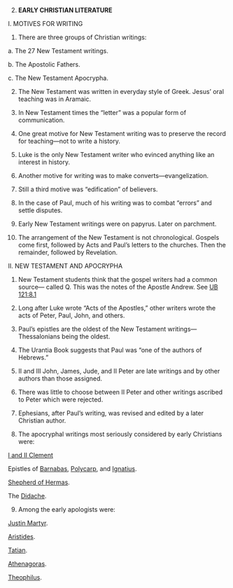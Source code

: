


2. **EARLY CHRISTIAN LITERATURE**

I. MOTIVES FOR WRITING

1. There are three groups of Christian writings:

a. The 27 New Testament writings.

b. The Apostolic Fathers.

c. The New Testament Apocrypha.

2. The New Testament was written in everyday style of Greek. Jesus’ oral teaching was in Aramaic.

3. In New Testament times the “letter” was a popular form of communication.

4. One great motive for New Testament writing was to preserve the record for teaching—not to write a history.

5. Luke is the only New Testament writer who evinced anything like an interest in history.

6. Another motive for writing was to make converts—evangelization.

7. Still a third motive was “edification” of believers.

8. In the case of Paul, much of his writing was to combat “errors” and settle disputes.

9. Early New Testament writings were on papyrus. Later on parchment.

10. The arrangement of the New Testament is not chronological. Gospels come first, followed by Acts and Paul’s letters to the churches. Then the remainder, followed by Revelation.

II. NEW TESTAMENT AND APOCRYPHA

1. New Testament students think that the gospel writers had a common source— called Q. This was the notes of the Apostle Andrew. See [UB 121:8.1](/en/The_Urantia_Book/121#p8_1)

2. Long after Luke wrote “Acts of the Apostles,” other writers wrote the acts of Peter, Paul, John, and others.

3. Paul’s epistles are the oldest of the New Testament writings—Thessalonians being the oldest.

4. The Urantia Book suggests that Paul was “one of the authors of Hebrews.”

5. II and III John, James, Jude, and II Peter are late writings and by other authors than those assigned.

6. There was little to choose between II Peter and other writings ascribed to Peter which were rejected.

7. Ephesians, after Paul’s writing, was revised and edited by a later Christian author.

8. The apocryphal writings most seriously considered by early Christians were:

[I and II Clement](https://en.wikipedia.org/wiki/Epistles_of_Clement)

Epistles of [Barnabas](https://en.wikipedia.org/wiki/Epistle_of_Barnabas), [Polycarp](https://en.wikipedia.org/wiki/Polycarp%27s_letter_to_the_Philippians), and [Ignatius](https://en.wikipedia.org/wiki/Ignatius_of_Antioch).

[Shepherd of Hermas](https://en.wikipedia.org/wiki/The_Shepherd_of_Hermas).

The [Didache](https://en.wikipedia.org/wiki/Didache).

9. Among the early apologists were:

[Justin Martyr](https://en.wikipedia.org/wiki/Justin_Martyr).

[Aristides](http://www.earlychristianwritings.com/aristides.html).

[Tatian](https://en.wikipedia.org/wiki/Tatian).

[Athenagoras](https://en.wikipedia.org/wiki/Athenagoras_of_Athens).

[Theophilus](https://en.wikipedia.org/wiki/Theophilus_of_Antioch).